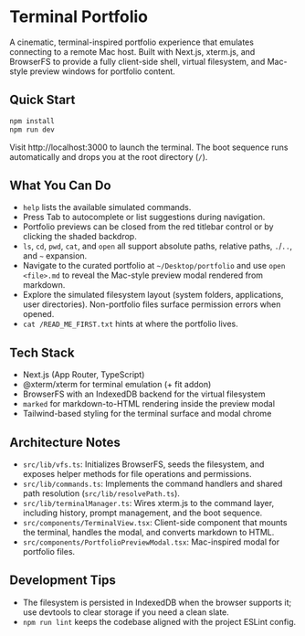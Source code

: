 # Terminal Portfolio

A cinematic, terminal-inspired portfolio experience that emulates connecting to a remote Mac host. Built with Next.js, xterm.js, and BrowserFS to provide a fully client-side shell, virtual filesystem, and Mac-style preview windows for portfolio content.

## Quick Start

```bash
npm install
npm run dev
```

Visit http://localhost:3000 to launch the terminal. The boot sequence runs automatically and drops you at the root directory (`/`).

## What You Can Do

- `help` lists the available simulated commands.
- Press Tab to autocomplete or list suggestions during navigation.
- Portfolio previews can be closed from the red titlebar control or by clicking the shaded backdrop.
- `ls`, `cd`, `pwd`, `cat`, and `open` all support absolute paths, relative paths, `.`/`..`, and `~` expansion.
- Navigate to the curated portfolio at `~/Desktop/portfolio` and use `open <file>.md` to reveal the Mac-style preview modal rendered from markdown.
- Explore the simulated filesystem layout (system folders, applications, user directories). Non-portfolio files surface permission errors when opened.
- `cat /READ_ME_FIRST.txt` hints at where the portfolio lives.

## Tech Stack

- Next.js (App Router, TypeScript)
- @xterm/xterm for terminal emulation (+ fit addon)
- BrowserFS with an IndexedDB backend for the virtual filesystem
- `marked` for markdown-to-HTML rendering inside the preview modal
- Tailwind-based styling for the terminal surface and modal chrome

## Architecture Notes

- `src/lib/vfs.ts`: Initializes BrowserFS, seeds the filesystem, and exposes helper methods for file operations and permissions.
- `src/lib/commands.ts`: Implements the command handlers and shared path resolution (`src/lib/resolvePath.ts`).
- `src/lib/terminalManager.ts`: Wires xterm.js to the command layer, including history, prompt management, and the boot sequence.
- `src/components/TerminalView.tsx`: Client-side component that mounts the terminal, handles the modal, and converts markdown to HTML.
- `src/components/PortfolioPreviewModal.tsx`: Mac-inspired modal for portfolio files.

## Development Tips

- The filesystem is persisted in IndexedDB when the browser supports it; use devtools to clear storage if you need a clean slate.
- `npm run lint` keeps the codebase aligned with the project ESLint config.
